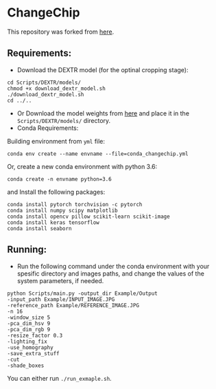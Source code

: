 # ChangeChip

This repository was forked from [here](https://github.com/Scientific-Computing-Lab-NRCN/ChangeChip).


## Requirements:
- Download the DEXTR model (for the optinal cropping stage):
```
cd Scripts/DEXTR/models/
chmod +x download_dextr_model.sh
./download_dextr_model.sh
cd ../..
```
- Or Download the model weights from [here](https://data.vision.ee.ethz.ch/csergi/share/DEXTR/dextr_pascal-sbd.h5) and place it in the <code>Scripts/DEXTR/models/</code> directory.
- Conda Requirements:

Building environment from ```yml``` file:

```conda env create --name envname --file=conda_changechip.yml```

Or, create a new conda environment with python 3.6:
```
conda create -n envname python=3.6
```

and Install the following packages:
```
conda install pytorch torchvision -c pytorch
conda install numpy scipy matplotlib
conda install opencv pillow scikit-learn scikit-image
conda install keras tensorflow
conda install seaborn
```

## Running:
- Run the following command under the conda environment with your spesific directory and images paths, and change the values of the system parameters, if needed.
```
python Scripts/main.py -output_dir Example/Output 
-input_path Example/INPUT_IMAGE.JPG 
-reference_path Example/REFERENCE_IMAGE.JPG 
-n 16 
-window_size 5 
-pca_dim_hsv 9
-pca_dim_rgb 9
-resize_factor 0.3
-lighting_fix
-use_homography
-save_extra_stuff
-cut
-shade_boxes
```
You can either run ```./run_exmaple.sh```.
